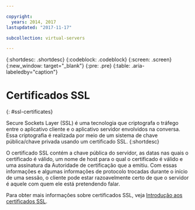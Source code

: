 ```yaml
---

copyright:
  years: 2014, 2017
lastupdated: "2017-11-17"

subcollection: virtual-servers

---
```


{:shortdesc: .shortdesc}
{:codeblock: .codeblock}
{:screen: .screen}
{:new_window: target="_blank"}
{:pre: .pre}
{:table: .aria-labeledby="caption"}

# Certificados SSL
{: #ssl-certificates}

Secure Sockets Layer (SSL) é uma tecnologia que criptografa o tráfego entre o aplicativo cliente e o aplicativo servidor envolvidos na conversa. Essa criptografia é realizada por meio de um sistema de chave pública/chave privada usando um certificado SSL.
{:shortdesc}

O certificado SSL contém a chave pública do servidor, as datas nas quais o certificado é válido, um nome de host para o qual o certificado é válido e uma assinatura da Autoridade de certificação que a emitiu. Com essas informações e algumas informações de protocolo trocadas durante o início de uma sessão, o cliente pode estar razoavelmente certo de que o servidor é aquele com quem ele está pretendendo falar.

Para obter mais informações sobre certificados SSL, veja [Introdução aos certificados SSL](/docs/infrastructure/ssl-certificates?topic=ssl-certificates-getting-started-tutorial).
